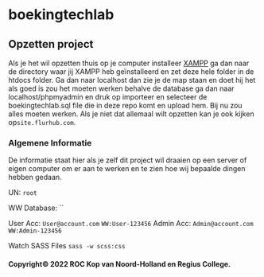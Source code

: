 # boekingtechlab

## Opzetten project

Als je het wil opzetten thuis op je computer installeer [XAMPP](https://www.apachefriends.org/download.html) ga dan naar de directory
waar jij XAMPP heb geïnstalleerd en zet deze hele folder in de htdocs folder. Ga dan naar localhost dan zie je de map staan en doet hij het als goed is
zou het moeten werken behalve de database ga dan naar localhost/phpmyadmin en druk op importeer en selecteer de boekingtechlab.sql file die in deze repo komt en upload hem. Bij nu zou alles moeten werken. Als je niet dat allemaal wilt opzetten kan je ook kijken op`site.flurhub.com`.

### Algemene Informatie

De informatie staat hier als je zelf dit project wil draaien op een server of
eigen computer om er aan te werken en te zien hoe wij bepaalde dingen hebben gedaan.

UN: `root`

WW Database: ``

User Acc: `User@account.com` `WW:User-123456`
Admin Acc: `Admin@account.com` `WW:Admin-123456`

Watch SASS Files `sass -w scss:css`

#### Copyright© 2022 ROC Kop van Noord-Holland en Regius College.